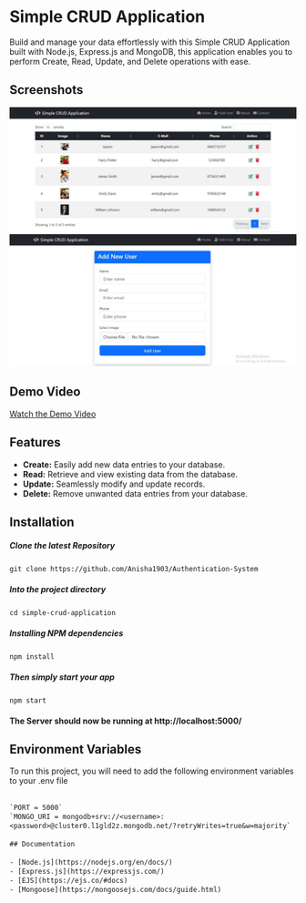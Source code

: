 # Simple CRUD Application

Build and manage your data effortlessly with this Simple CRUD Application built with Node.js, Express.js and MongoDB, this application enables you to perform Create, Read, Update, and Delete operations with ease.

## Screenshots

<img src="/screenshot1.JPG" alt="URL Shortener"/>

<img src="/screenshot2.JPG" alt="URL Shortener"/>

## Demo Video

[Watch the Demo Video](/video/Demo-Video.mp4)

## Features

- **Create:** Easily add new data entries to your database.
- **Read:**   Retrieve and view existing data from the database.
- **Update:** Seamlessly modify and update records.
- **Delete:** Remove unwanted data entries from your database.

## Installation

##### Clone the latest Repository

`git clone https://github.com/Anisha1903/Authentication-System`

##### Into the project directory

`cd simple-crud-application`

##### Installing NPM dependencies

`npm install`

##### Then simply start your app

`npm start`

#### The Server should now be running at http://localhost:5000/

## Environment Variables

To run this project, you will need to add the following environment variables to your .env file

```env

`PORT = 5000`
`MONGO_URI = mongodb+srv://<username>:<password>@cluster0.l1gld2z.mongodb.net/?retryWrites=true&w=majority`

## Documentation

- [Node.js](https://nodejs.org/en/docs/) 
- [Express.js](https://expressjs.com/)
- [EJS](https://ejs.co/#docs)
- [Mongoose](https://mongoosejs.com/docs/guide.html)